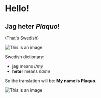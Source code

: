 # **Hello!**
## Jag heter **_Plaquo_**!
(That's Swedish)

![This is an image](https://ubisoft-avatars.akamaized.net/d995b4e2-5d0e-4877-b2b3-31d356ff303c/default_256_256.png)

Swedish dictionary:
- **jag** means *I/my*
- **heter** means *name*

So the translation will be:
**My name is Plaquo**.

![This is an image](https://speltips.se/wp-content/uploads/SverigesFlagga.png)
